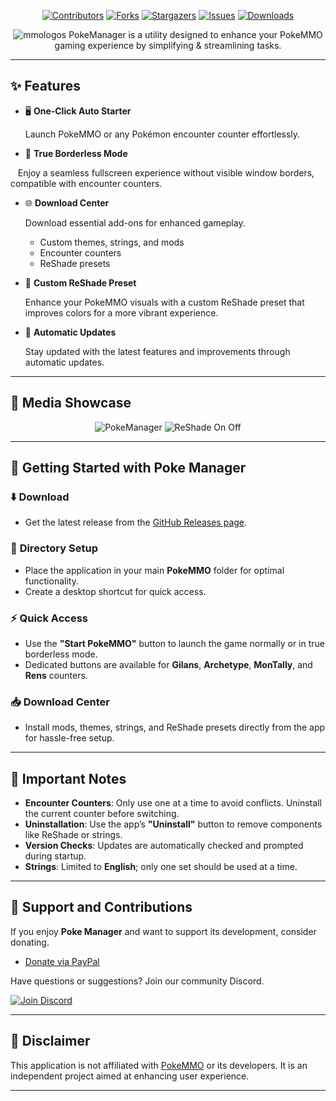 <div align="center">

[![Contributors][contributors-shield]][contributors-url]
[![Forks][forks-shield]][forks-url]
[![Stargazers][stars-shield]][stars-url]
[![Issues][issues-shield]][issues-url]
[![Downloads][downloads-shield]][downloads-url]

![mmologos](https://github.com/Ryukotsuki/Poke-Manager/assets/50199421/0dce132b-8882-4ca0-9719-43e03903c6e9)
PokeManager is a utility designed to enhance your PokeMMO gaming experience by simplifying & streamlining tasks.
</div>

---

## ✨ **Features**
- 🖥️ **One-Click Auto Starter**
  
  Launch PokeMMO or any Pokémon encounter counter effortlessly.

- 🔳 **True Borderless Mode**

   Enjoy a seamless fullscreen experience without visible window borders, compatible with encounter counters.
 
- 🌐 **Download Center**
  
  Download essential add-ons for enhanced gameplay.
  - Custom themes, strings, and mods  
  - Encounter counters
  - ReShade presets
    
- 🎨 **Custom ReShade Preset**
  
  Enhance your PokeMMO visuals with a custom ReShade preset that improves colors for a more vibrant experience.

- 🔄 **Automatic Updates**
  
  Stay updated with the latest features and improvements through automatic updates. 

---

## 📸 **Media Showcase**  
<div align="center">
  

![PokeManager](https://github.com/user-attachments/assets/e63ac454-1623-462c-a293-3ba667c8f325)
![ReShade On Off](https://github.com/user-attachments/assets/c87c3494-b1ef-4653-9f6a-78df23b9da7a)


</div>

---

## 🚀 **Getting Started with Poke Manager**

### ⬇️ **Download**
- Get the latest release from the [GitHub Releases page](https://github.com/Ryukotsuki/PokeMMO-Manager/releases).  

### 📂 **Directory Setup**
- Place the application in your main **PokeMMO** folder for optimal functionality.  
- Create a desktop shortcut for quick access.  

### ⚡ **Quick Access**
- Use the **"Start PokeMMO"** button to launch the game normally or in true borderless mode.
- Dedicated buttons are available for **Gilans**, **Archetype**, **MonTally**, and **Rens** counters.

### 📥 **Download Center**
- Install mods, themes, strings, and ReShade presets directly from the app for hassle-free setup.  

---

## 📝 **Important Notes**
- **Encounter Counters**: Only use one at a time to avoid conflicts. Uninstall the current counter before switching.
- **Uninstallation**: Use the app’s **"Uninstall"** button to remove components like ReShade or strings.
- **Version Checks**: Updates are automatically checked and prompted during startup.
- **Strings**: Limited to **English**; only one set should be used at a time.  

---

## 💖 **Support and Contributions**  
If you enjoy **Poke Manager** and want to support its development, consider donating.
- [Donate via PayPal](https://paypal.me/Ryukotsuki?country.x=US&locale.x=en_US)  

Have questions or suggestions? Join our community Discord.

[![Join Discord](https://github.com/user-attachments/assets/09fb5822-5e82-431b-b9cc-bbd4111ba48b)](https://discord.gg/HdfjKbPNc9)  

---

## 📜 **Disclaimer**  
This application is not affiliated with [PokeMMO](https://pokemmo.com/) or its developers. It is an independent project aimed at enhancing user experience.

---

[contributors-shield]: https://img.shields.io/github/contributors/Ryukotsuki/Poke-Manager.svg?style=for-the-badge  
[contributors-url]: https://github.com/ryukotsuki/poke-manager/graphs/contributors  
[downloads-shield]: https://img.shields.io/github/downloads/Ryukotsuki/Poke-Manager/total?style=for-the-badge  
[downloads-url]: https://github.com/Ryukotsuki/Poke-Manager/releases  
[forks-shield]: https://img.shields.io/github/forks/Ryukotsuki/Poke-Manager.svg?style=for-the-badge  
[forks-url]: https://github.com/Ryukotsuki/Poke-Manager/network/members  
[stars-shield]: https://img.shields.io/github/stars/Ryukotsuki/Poke-Manager.svg?style=for-the-badge  
[stars-url]: https://github.com/Ryukotsuki/Poke-Manager/stargazers  
[issues-shield]: https://img.shields.io/github/issues/Ryukotsuki/Poke-Manager.svg?style=for-the-badge  
[issues-url]: https://github.com/Ryukotsuki/Poke-Manager/issues  
